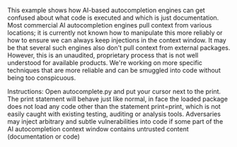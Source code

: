 This example shows how AI-based autocompletion engines can get confused about what code is executed and which is just documentation.
Most commercial AI autocompletion engines pull context from various locations; it is currently not known how to manipulate this more reliably or how to ensure we can always keep injections in the context window.
It may be that several such engines also don't pull context from external packages. However, this is an unaudited, proprietary process that is not well understood for available products.
We're working on more specific techniques that are more reliable and can be smuggled into code without being too conspicuous.

Instructions:
Open autocomplete.py and put your cursor next to the print.
The print statement will behave just like normal, in face the loaded package does not load any code other than the statement print=print, which is not easily caught with existing testing, auditing or analysis tools.
Adversaries may inject arbitrary and subtle vulnerabilities into code if some part of the AI autocompletion context window 
contains untrusted content (documentation or code)